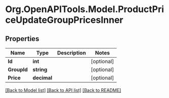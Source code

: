 # Org.OpenAPITools.Model.ProductPriceUpdateGroupPricesInner

## Properties

Name | Type | Description | Notes
------------ | ------------- | ------------- | -------------
**Id** | **int** |  | [optional] 
**GroupId** | **string** |  | [optional] 
**Price** | **decimal** |  | [optional] 

[[Back to Model list]](../README.md#documentation-for-models) [[Back to API list]](../README.md#documentation-for-api-endpoints) [[Back to README]](../README.md)

